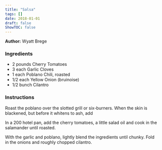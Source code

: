 ```yaml
---
title: "Salsa"
tags: []
date: 2018-01-01
draft: false
ShowTOC: false
---
```


**Author:** Wyatt Brege



### Ingredients

-   2 pounds Cherry Tomatoes
-   3 each Garlic Cloves
-   1 each Poblano Chili, roasted
-   1/2 each Yellow Onion (bruinoise)
-   1/2 bunch Cilantro

### Instructions 

Roast the poblano over the slotted grill or six-burners. When the skin
is blackened, but before it whitens to ash, add

In a 200 hotel pan, add the cherry tomatoes, a little salad oil and cook
in the salamander until roasted.

With the garlic and poblano, lightly blend the ingredients until chunky.
Fold in the onions and roughly chopped cilantro.
